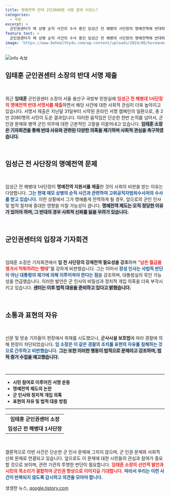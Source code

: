 ```yaml
---
title: 명예전역 반대 2만2080명 서명 참여 이유는?
categories:
  - 국방
excerpt: >
  군인권센터가 채 상병 순직 사건의 수사 중인 임성근 전 해병대 사단장의 명예전역에 반대하는 2만여 명의 서명을 제출했다. 센터는 임 전 사단장의 행태를 비판하며, 군사시설 보호법 아래 언론의 취재를 막은 경찰의 행동도 헌법적 위반으로 간주했다.
feature_text: >
  군인권센터가 채 상병 순직 사건의 수사 중인 임성근 전 해병대 사단장의 명예전역에 반대하는 2만여 명의 서명을 제출했다. 센터는 임 전 사단장의 행태를 비판하며, 군사시설 보호법 아래 언론의 취재를 막은 경찰의 행동도 헌법적 위반으로 간주했다.
image: 'https://www.behealthy4u.com/wp-content/uploads/2024/06/koreanews.jpg'
---
```


<p><img src="https://www.behealthy4u.com/wp-content/uploads/2024/06/koreanews.jpg" alt="info 속보" /></p>

<h2 data-ke-size="size26">임태훈 군인권센터 소장의 반대 서명 제출</h2>

<p data-ke-size="size16">&nbsp;</p>

<p data-ke-size="size16">최근 <b>임태훈</b> 군인권센터 소장이 서울 용산구 국방부 민원실에 <b><span style="color: #ee2323;">임성근 전 해병대 1사단장의 명예전역 반대 서명서를 제출</span></b>하면서 해당 사건에 대한 사회적 관심이 더욱 높아지고 있습니다. 서명서 제출은 지난달 31일부터 시작된 온라인 서명 캠페인의 일환으로, 총 2만 2080명의 시민이 도운 결과입니다. 이러한 움직임은 단순한 찬반 논의를 넘어서, 군 인권 문제와 병역 군인 의무에 대한 근본적인 고찰을 이끌어내고 있습니다. <b><span style="background-color: #21538527;">임태훈 소장은 기자회견을 통해 반대 사유와 관련된 다양한 의혹을 제기하며 사회적 관심을 촉구하였습니다.</span></b> </p>

<p data-ke-size="size16">&nbsp;</p>

<h2 data-ke-size="size26">임성근 전 사단장의 명예전역 문제</h2>

<p data-ke-size="size16">&nbsp;</p>

<p data-ke-size="size16">임성근 전 해병대 1사단장이 <b>명예전역 지원서를 제출</b>한 것이 사회의 비판을 받는 이유는 다양합니다. <b><span style="color: #1a5490;">그는 현재 채모 상병의 순직 사건과 관련하여 고위공직자범죄수사처의 수사를 받고 있습니다.</span></b> 이런 상황에서 그가 명예롭게 전역하게 될 경우, 앞으로의 군인 인사 및 법적 절차에 중대한 영향을 미칠 가능성이 큽니다. <b><span style="background-color: #21538527;">명예전역 제도는 오직 정당한 이유가 있어야 하며, 그 반대의 경우 사회적 신뢰를 잃을 우려가 있습니다.</span></b> </p>

<p data-ke-size="size16">&nbsp;</p>

<h2 data-ke-size="size26">군인권센터의 입장과 기자회견</h2>

<p data-ke-size="size16">&nbsp;</p>

<p data-ke-size="size16">임태훈 소장은 기자회견에서 <b>임 전 사단장의 강제전역 필요성을 강조</b>하며 <b><span style="color: #ee2323;">“남은 월급을 챙겨서 먹튀하려는 행태”</span></b>를 강하게 비판했습니다. 그는 이어서 <b><span style="color: #1a5490;">장성 인사는 사법적 판단이 아닌 대통령의 재가에 의해 이루어져야 한다는 점</span></b>을 강조하며, 대통령실의 묵인 가능성을 언급했습니다. 이러한 발언은 군 인사의 비밀성과 정치적 개입 의혹을 더욱 부각시키고 있습니다. <b><span style="background-color: #21538527;">센터는 이후 법적 대응을 준비하고 있다고 밝혔습니다.</span></b></p>

<p data-ke-size="size16">&nbsp;</p>

<h2 data-ke-size="size26">소통과 표현의 자유</h2>

<p data-ke-size="size16">&nbsp;</p>

<p data-ke-size="size16">신문 및 방송 기자들이 현장에서 취재를 시도했으나, <b>군사시설 보호법</b>에 따라 경찰에 의해 현장이 차단되었습니다. <b><span style="color: #1a5490;">임 소장은 이 같은 경찰의 조치를 표현의 자유를 침해하는 것으로 간주하고 비판했습니다.</span></b> <b><span style="background-color: #21538527;">그는 또한 이러한 행동이 법적으로 문제라고 강조하며, 법적 증거 수집을 예고했습니다.</span></b></p>

<p data-ke-size="size16">&nbsp;</p>

<hr />

<ul>
    <li><b>시민 참여로 이루어진 서명 운동</b></li>
    <li><b>명예전역 제도의 논란</b></li>
    <li><b>군 인사와 정치적 개입 의혹</b></li>
    <li><b>표현의 자유 및 법적 대응 방침</b></li>
</ul>

<hr />

<table>
    <tr>
        <td style="text-align: center; height: 17px;"><b>임태훈 군인권센터 소장</b></td>
    </tr>
    <tr>
        <td style="text-align: center; height: 17px;"><b>임성근 전 해병대 1사단장</b></td>
    </tr>
</table>

<p data-ke-size="size16">&nbsp;</p>

<p data-ke-size="size16">결론적으로 이번 사건은 단순한 군 인사 문제에 그치지 않으며, 군 인권 문제와 사회적 신뢰 문제로 연결되고 있습니다. 앞으로도 이 문제에 대한 시민들의 관심과 참여가 중요할 것으로 보이며, 관련 기관의 투명한 판단이 필요합니다. <b><span style="color: #ee2323;">임태훈 소장의 선언적 발언과 시민의 목소리가 결합하여 군인권 향상으로 이어지길 기대합니다.</span></b> <b><span style="color: #1a5490;">따라서 우리는 이런 사건이 반복되지 않도록 감시하고 의견을 모아야 합니다.</span></b></p>
생생한 뉴스, <a href="https://qoogle.tistory.com" rel="dofollow">qoogle.tistory.com</a>



